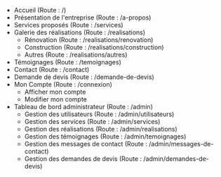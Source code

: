 - Accueil (Route : /)
- Présentation de l'entreprise (Route : /a-propos)
- Services proposés (Route : /services)
- Galerie des réalisations (Route : /realisations)
  - Rénovation (Route : /realisations/renovation)
  - Construction (Route : /realisations/construction)
  - Autres (Route : /realisations/autres)
- Témoignages (Route : /temoignages)
- Contact (Route : /contact)
- Demande de devis (Route : /demande-de-devis)
- Mon Compte (Route : /connexion)
  - Afficher mon compte
  - Modifier mon compte
- Tableau de bord administrateur (Route : /admin)
  - Gestion des utilisateurs (Route : /admin/utilisateurs)
  - Gestion des services (Route : /admin/services)
  - Gestion des réalisations (Route : /admin/realisations)
  - Gestion des témoignages (Route : /admin/temoignages)
  - Gestion des messages de contact (Route : /admin/messages-de-contact)
  - Gestion des demandes de devis (Route : /admin/demandes-de-devis)

